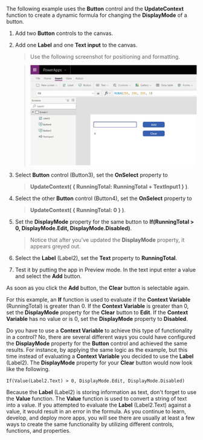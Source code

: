 The following example uses the **Button** control and the
**UpdateContext** function to create a dynamic formula for changing the
**DisplayMode** of a button.

1.  Add two **Button** controls to the canvas.

2.  Add one **Label** and one **Text input** to the canvas.

	> Use the following screenshot for positioning and formatting.

	> ![DisplayMode](../media/DisplayMode.png)

3.  Select **Button** control (Button3), set the **OnSelect** property to

	> **UpdateContext( { RunningTotal: RunningTotal + TextInput1 } )**.

4.  Select the other **Button** control (Button4), set the **OnSelect**
    property to

	> **UpdateContext( { RunningTotal: 0 } )**.

5.  Set the **DisplayMode** property for the same button to
    **If(RunningTotal \> 0, DisplayMode.Edit, DisplayMode.Disabled)**.

	> Notice that after you've updated the **DisplayMode** property, it appears greyed out.

6.  Select the **Label** (Label2), set the **Text** property to
    **RunningTotal**.

7.  Test it by putting the app in Preview mode. In the text input enter a
    value and select the **Add** button.

As soon as you click the **Add** button, the **Clear** button is selectable again.

For this example, an **If** function is used to evaluate if the
**Context Variable** (RunningTotal) is greater than 0. If the
**Context Variable** is greater than 0, set the **DisplayMode**
property for the **Clear** button to **Edit**. If the **Context
Variable** has no value or is 0, set the **DisplayMode** property to
**Disabled**.

Do you have to use a **Context Variable** to achieve this type of
functionality in a control? No, there are several
different ways you could have configured the **DisplayMode** property
for the **Button** control and achieved the same results. For
instance, by applying the same logic as the example, but this time
instead of evaluating a **Context Variable** you decided to use the
**Label** (Label2). The **DisplayMode** property for your **Clear**
button would now look like the following.

```
If(Value(Label2.Text) > 0, DisplayMode.Edit, DisplayMode.Disabled) 
```

Because the **Label** (Label2) is storing information as text, don't
forget to use the **Value** function. The **Value** function
is used to convert a string of text into a value. If you attempted to
evaluate the **Label** (Label2.Text) against a value, it would result
in an error in the formula. As you continue to learn, develop, and
deploy more apps, you will see there are usually at least a few ways
to create the same functionality by utilizing different controls,
functions, and properties.
